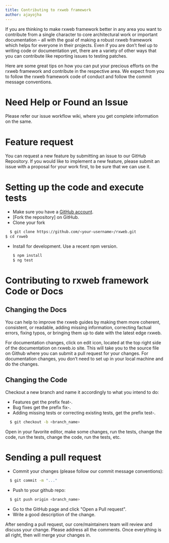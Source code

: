 ```yaml
---
title: Contributing to rxweb framework
author: ajayojha
---
```

If you are thinking to make rxweb framework better in any area you want to contribute from a single character to core architectural work or important documentation – all with the goal of making a robust rxweb framework which helps for everyone in their projects. Even if you are don’t feel up to writing code or documentation yet, there are a variety of other ways that you can contribute like reporting issues to testing patches. 

Here are some great tips on how you can put your precious efforts on the rxweb framework and contribute in the respective area. We expect from you to follow the rxweb framework code of conduct and follow the commit message conventions. 

# Need Help or Found an Issue
Please refer our issue workflow wiki, where you get complete information on the same.

# Feature request
You can request a new feature by submitting an issue to our GitHub Repository. If you would like to implement a new feature, please submit an issue with a proposal for your work first, to be sure that we can use it.

# Setting up the code and execute tests
* Make sure you have a [GitHub account](https://github.com/signup/free).
* [Fork the repository] on GitHub.
*	Clone your fork
  ```bash
	$ git clone https://github.com/<your-username>/rxweb.git
  $ cd rxweb
  ```
* Install for development. Use a recent npm version.
  ```bash
  $ npm install
  $ ng test
  ```
# Contributing to rxweb framework Code or Docs
## Changing the Docs
You can help to improve the rxweb guides by making them more coherent, consistent, or readable, adding missing information, correcting factual errors, fixing typos, or bringing them up to date with the latest edge rxweb.

For documentation changes, click on edit icon, located at the top right side of the documentation on rxweb.io site. This will take you to the source file on Github where you can submit a pull request for your changes. For documentation changes, you don’t need to set up in your local machine and do the changes.

## Changing the Code
Checkout a new branch and name it accordingly to what you intend to do:
* Features get the prefix feat-.
* Bug fixes get the prefix fix-.
* Adding missing tests or correcting existing tests, get the prefix test-.
```bash
  $ git checkout -b <branch_name>
```
Open in your favorite editor, make some changes, run the tests, change the code, run the tests, change the code, run the tests, etc.

# Sending a pull request
* Commit your changes (please follow our commit message conventions):
```bash
  $ git commit -m "..."
```
* Push to your github repo:
```bash
  $ git push origin <branch_name>
```
* Go to the GitHub page and click "Open a Pull request".
* Write a good description of the change.

After sending a pull request, our core/maintainers team will review and discuss your change. Please address all the comments. Once everything is all right, then will merge your changes in.
